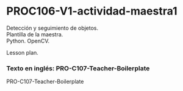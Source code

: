 # PROC106-V1-actividad-maestra1
Detección y seguimiento de objetos.  
Plantilla de la maestra.  
Python. OpenCV.  
  
Lesson plan.  
  
### Texto en inglés: PRO-C107-Teacher-Boilerplate
PRO-C107-Teacher-Boilerplate